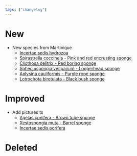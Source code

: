 ```yaml
---
tags: ["changelog"]
---
```

# New
- New species from Martinique
	- [Incertae sedis hydrozoa](Incertae%20sedis%20hydrozoa.md)
	- [Spirastrella coccinela - Pink and red encrusting sponge](Spirastrella%20coccinela%20-%20Pink%20and%20red%20encrusting%20sponge.md)
	- [Cliothosa delitrix - Red boring sponge](Cliothosa%20delitrix%20-%20Red%20boring%20sponge.md)
	- [Spheciospongia vesparium - Loggerhead sponge](Spheciospongia%20vesparium%20-%20Loggerhead%20sponge.md)
	- [Aplysina cauliformis - Purple rope sponge](Aplysina%20cauliformis%20-%20Purple%20rope%20sponge.md)
	- [Lotrochota birotulata - Black bush sponge](Lotrochota%20birotulata%20-%20Black%20bush%20sponge.md)

# Improved
- Add pictures to
	- [Agelas conifera - Brown tube sponge](Agelas%20conifera%20-%20Brown%20tube%20sponge.md)
	- [Xestospongia muta - Barrel sponge](Xestospongia%20muta%20-%20Barrel%20sponge.md)
	- [Incertae sedis porifera](Incertae%20sedis%20porifera.md)

# Deleted